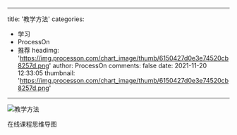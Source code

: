 
---
title: '教学方法'
categories: 
 - 学习
 - ProcessOn
 - 推荐
headimg: 'https://img.processon.com/chart_image/thumb/6150427d0e3e74520cb8257d.png'
author: ProcessOn
comments: false
date: 2021-11-20 12:33:05
thumbnail: 'https://img.processon.com/chart_image/thumb/6150427d0e3e74520cb8257d.png'
---

<div>   
<img class="thumb" alt="教学方法" src="https://img.processon.com/chart_image/thumb/6150427d0e3e74520cb8257d.png" referrerpolicy="no-referrer">
<p>在线课程思维导图</p>  
</div>
            